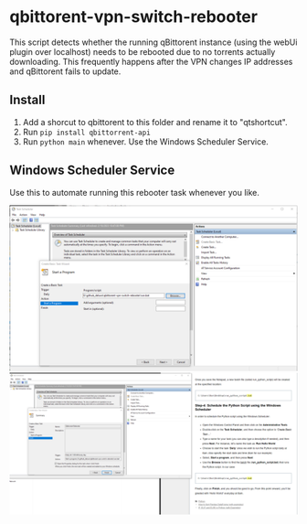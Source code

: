# qbittorent-vpn-switch-rebooter

This script detects whether the running qBittorent instance (using the webUi plugin over localhost) needs to be rebooted due to no torrents actually downloading. This frequently happens after the VPN changes IP addresses and qBittorent fails to update.

## Install
1. Add a shorcut to qbittorent to this folder and rename it to "qtshortcut".
2. Run `pip install qbittorrent-api`
3. Run `python main` whenever. Use the Windows Scheduler Service.

## Windows Scheduler Service

Use this to automate running this rebooter task whenever you like.

![Instructions 1](instructions1.png "1")
![Instructions 2](instructions2.png "2")